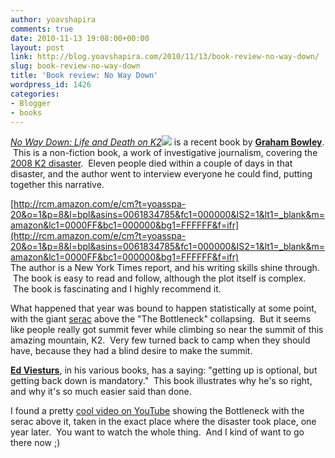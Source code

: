 ```yaml
---
author: yoavshapira
comments: true
date: 2010-11-13 19:08:00+00:00
layout: post
link: http://blog.yoavshapira.com/2010/11/13/book-review-no-way-down/
slug: book-review-no-way-down
title: 'Book review: No Way Down'
wordpress_id: 1426
categories:
- Blogger
- books
---
```


_[No Way Down: Life and Death on K2](http://www.amazon.com/No-Way-Down-Life-Death/dp/0061834785?ie=UTF8&tag=yoasspa-20&link_code=btl&camp=213689&creative=392969)![](http://www.assoc-amazon.com/e/ir?t=yoasspa-20&l=btl&camp=213689&creative=392969&o=1&a=0061834785)_ is a recent book by **[Graham Bowley](http://en.wikipedia.org/wiki/2008_K2_disaster)**.  This is a non-fiction book, a work of investigative journalism, covering the [2008 K2 disaster](http://en.wikipedia.org/wiki/2008_K2_disaster).  Eleven people died within a couple of days in that disaster, and the author went to interview everyone he could find, putting together this narrative.  
  
[http://rcm.amazon.com/e/cm?t=yoasspa-20&o=1&p=8&l=bpl&asins=0061834785&fc1=000000&IS2=1&lt1=_blank&m=amazon&lc1=0000FF&bc1=000000&bg1=FFFFFF&f=ifr](http://rcm.amazon.com/e/cm?t=yoasspa-20&o=1&p=8&l=bpl&asins=0061834785&fc1=000000&IS2=1&lt1=_blank&m=amazon&lc1=0000FF&bc1=000000&bg1=FFFFFF&f=ifr)  
The author is a New York Times report, and his writing skills shine through.  The book is easy to read and follow, although the plot itself is complex.  The book is fascinating and I highly recommend it.  
  
What happened that year was bound to happen statistically at some point, with the giant [serac](http://en.wikipedia.org/wiki/Serac) above the "The Bottleneck" collapsing.  But it seems like people really got summit fever while climbing so near the summit of this amazing mountain, K2.  Very few turned back to camp when they should have, because they had a blind desire to make the summit.  
  
**[Ed Viesturs](http://www.edviesturs.com/)**, in his various books, has a saying: "getting up is optional, but getting back down is mandatory."  This book illustrates why he's so right, and why it's so much easier said than done.  
  
I found a pretty [cool video on YouTube](http://www.youtube.com/watch?v=Ou3m2Ic4gFE) showing the Bottleneck with the serac above it, taken in the exact place where the disaster took place, one year later.  You want to watch the whole thing.  And I kind of want to go there now ;)  
  

